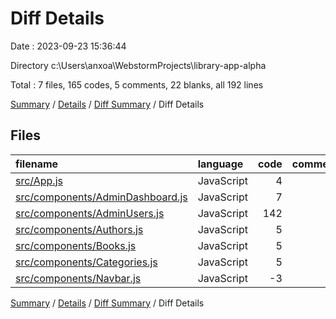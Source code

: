 # Diff Details

Date : 2023-09-23 15:36:44

Directory c:\\Users\\anxoa\\WebstormProjects\\library-app-alpha

Total : 7 files,  165 codes, 5 comments, 22 blanks, all 192 lines

[Summary](results.md) / [Details](details.md) / [Diff Summary](diff.md) / Diff Details

## Files
| filename | language | code | comment | blank | total |
| :--- | :--- | ---: | ---: | ---: | ---: |
| [src/App.js](/src/App.js) | JavaScript | 4 | 0 | 0 | 4 |
| [src/components/AdminDashboard.js](/src/components/AdminDashboard.js) | JavaScript | 7 | 0 | 1 | 8 |
| [src/components/AdminUsers.js](/src/components/AdminUsers.js) | JavaScript | 142 | 5 | 18 | 165 |
| [src/components/Authors.js](/src/components/Authors.js) | JavaScript | 5 | 0 | 1 | 6 |
| [src/components/Books.js](/src/components/Books.js) | JavaScript | 5 | 0 | 1 | 6 |
| [src/components/Categories.js](/src/components/Categories.js) | JavaScript | 5 | 0 | 1 | 6 |
| [src/components/Navbar.js](/src/components/Navbar.js) | JavaScript | -3 | 0 | 0 | -3 |

[Summary](results.md) / [Details](details.md) / [Diff Summary](diff.md) / Diff Details